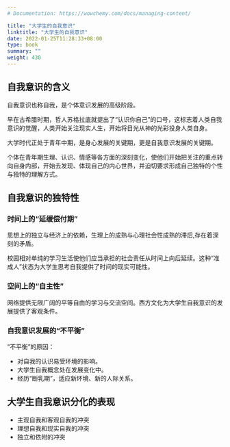 ```yaml
---
# Documentation: https://wowchemy.com/docs/managing-content/

title: "大学生的自我意识"
linktitle: "大学生的自我意识"
date: 2022-01-25T11:28:33+08:00
type: book
summary: ""
weight: 430
---
```


<!--more-->

## 自我意识的含义

自我意识也称自我，是个体意识发展的高级阶段。

早在古希腊时期，哲人苏格拉底就提出了“认识你自己”的口号，这标志着人类自我意识的觉醒，人类开始关注现实人生，开始将目光从神的光彩投身人类自身。

大学时代正处于青年中期，是身心发展的关键期，更是自我意识发展的关键期。

个体在青年期生理、认识、情感等各方面的深刻变化，使他们开始把关注的重点转向自身内部，开始去发现、体现自己的内心世界，并迫切要求形成自己独特的个性与独特的理解方式。

## 自我意识的独特性

### 时间上的“延缓偿付期”

思想上的独立与经济上的依赖，生理上的成熟与心理社会性成熟的滞后,存在着深刻的矛盾。

校园相对单纯的学习生活使他们应当承担的社会责任从时间上向后延续。这种“准成人”状态为大学生思考自我提供了时间的现实可能性。

### 空间上的“自主性”

网络提供无限广阔的平等自由的学习与交流空间。西方文化为大学生自我意识的发展提供了客观条件。

### 自我意识发展的“不平衡”

“不平衡”的原因：

- 对自我的认识易受环境的影响。
- 大学生自我概念处在发展变化中。
- 经历“断乳期”，适应新环境、新的人际关系。

## 大学生自我意识分化的表现

- 主观自我和客观自我的冲突
- 理想自我和现实自我的冲突
- 独立和依附的冲突
